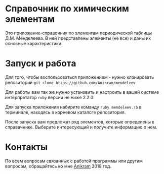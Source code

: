 # Справочник по химическим элементам
Это приложение-справочник по элементам периодической таблицы Д.М. Менделеева. В ней представлены элементы (не все) и даны 
их основные характеристики.

# Запуск и работа
Для того, чтобы воспользоваться приложением - нужно клонировать репозиторий `git clone https://github.com/Anikram/mendeleev`

Для работы вам так же нужно установить и настроить в вашей системе интерпретатор `ruby` версии не ниже 2.2.0

Для запуска приложения набирите команду `ruby mendeleev.rb` в терминале, находясь в корневом каталоге репозитория.

После запуска вам предложат ряд элементов, которые определены в справачнике. Выберите интересующий и получите информацию о нем.

# Контакты
По всем вопросам связанных с работой программы или другим вопросам, обращайтесь ко мне [Anikram](https://github.com/Anikram)
2018 год.
